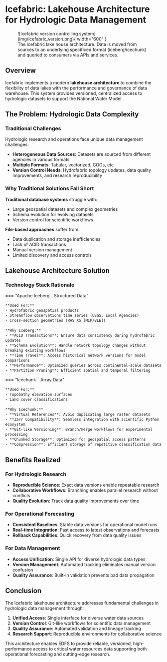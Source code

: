 # Icefabric: Lakehouse Architecture for Hydrologic Data Management

<figure markdown="span">
  ![Icefabric version controlling system](img/icefabric_version.png){ width="600" }
  <figcaption>The icefabric lake house architecture. Data is moved from sources to an underlying specificed format (iceberg/icechunk) and queried to consumers via APIs and services.</figcaption>
</figure>


## Overview

Icefabric implements a modern **lakehouse architecture** to combine the flexibility of data lakes with the performance and governance of data warehouse. This system provides versioned, centralized access to hydrologic datasets to support the National Water Model.

## The Problem: Hydrologic Data Complexity

### Traditional Challenges

Hydrologic research and operations face unique data management challenges:

- **Heterogeneous Data Sources**: Datasets are sourced from different agencies in various formats
- **Multiple Formats**: Tabular, vectorized, COGs, etc
- **Version Control Needs**: Hydrofabric topology updates, data quality improvements, and research reproducibility

### Why Traditional Solutions Fall Short

**Traditional database systems** struggle with:

- Large geospatial datasets and complex geometries
- Schema evolution for evolving datasets
- Version control for scientific workflows

**File-based approaches** suffer from:

- Data duplication and storage inefficiencies
- Lack of ACID transactions
- Manual version management
- Limited discovery and access controls

## Lakehouse Architecture Solution

### Technology Stack Rationale

=== "Apache Iceberg - Structured Data"

    **Used For:**
    - Hydrofabric geospatial products
    - Streamflow observations time series (USGS, Local Agencies)
    - Cross-section geometries (RAS XS [MIP/BLE])

    **Why Iceberg:**
    - **ACID Transactions**: Ensure data consistency during hydrofabric updates
    - **Schema Evolution**: Handle network topology changes without breaking existing workflows
    - **Time Travel**: Access historical network versions for model comparisons
    - **Performance**: Optimized queries across continental-scale datasets
    - **Partition Pruning**: Efficient spatial and temporal filtering

=== "Icechunk - Array Data"

    **Used For:**
    - Topobathy elevation surfaces
    - Land cover classifications

    **Why Icechunk:**
    - **Virtual References**: Avoid duplicating large raster datasets
    - **Zarr Compatibility**: Seamless integration with scientific Python ecosystem
    - **Git-like Versioning**: Branch/merge workflows for experimental processing
    - **Chunked Storage**: Optimized for geospatial access patterns
    - **Compression**: Efficient storage of repetitive classification data

## Benefits Realized

### For Hydrologic Research

- **Reproducible Science**: Exact data versions enable repeatable research
- **Collaborative Workflows**: Branching enables parallel research without conflicts
- **Quality Evolution**: Track data quality improvements over time

### For Operational Forecasting

- **Consistent Baselines**: Stable data versions for operational model runs
- **Real-time Integration**: Fast access to latest observations and forecasts
- **Rollback Capabilities**: Quick recovery from data quality issues

### For Data Management

- **Access Unification**: Single API for diverse hydrologic data types
- **Version Management**: Automated tracking eliminates manual version confusion
- **Quality Assurance**: Built-in validation prevents bad data propagation

## Conclusion

The Icefabric lakehouse architecture addresses fundamental challenges in hydrologic data management through:

1. **Unified Access**: Single interface for diverse water data sources
3. **Version Control**: Git-like workflows for scientific data management
4. **Quality Assurance**: Automated validation and lineage tracking
6. **Research Support**: Reproducible environments for collaborative science

This architecture enables EDFS to provide reliable, versioned, high-performance access to critical water resources data supporting both operational forecasting and cutting-edge research.

